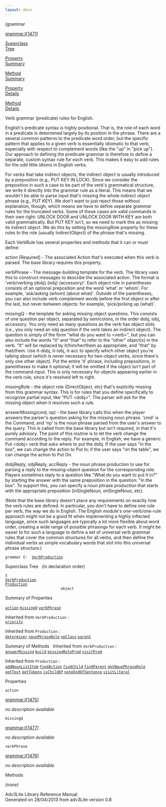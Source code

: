 ```yaml
---
layout: docs
---
```

<span class="title">(</span><span class="type">grammar</span>

[grammar.t](../file/grammar.t.html)\[[1471](../source/grammar.t.html#1471)\]

[Superclass  
Tree](#_SuperClassTree_)

[Property  
Summary](#_PropSummary_)

[Method  
Summary](#_MethodSummary_)

[Property  
Details](#_Properties_)

[Method  
Details](#_Methods_)



Verb grammar (predicate) rules for English.

English's predicate syntax is highly positional. That is, the role of
each word in a predicate is determined largely by its position in the
phrase. There are a several common patterns to the predicate word order,
but the specific pattern that applies to a given verb is essentially
idiomatic to that verb, especially with respect to complement words
(like the "up" in "pick up"). Our approach to defining the predicate
grammar is therefore to define a separate, custom syntax rule for each
verb. This makes it easy to add rules for the odd little idioms in
English verbs.

For verbs that take indirect objects, the indirect object is usually
introduced by a preposition (e.g., PUT KEY IN LOCK). Since we consider
the preposition in such a case to be part of the verb's grammatical
structure, we write it directly into the grammar rule as a literal. This
means that we wouldn't be able to parse input that's missing the whole
indirect object phrase (e.g., PUT KEY). We don't want to just reject
those without explanation, though, which means we have to define
separate grammar rules for the truncated verbs. Some of these cases are
valid commands in their own right: UNLOCK DOOR and UNLOCK DOOR WITH KEY
are both valid grammatically. But PUT KEY isn't, so we need to mark this
as missing its indirect object. We do this by setting the missingRole
property for these rules to the role (usually IndirectObject) of the
phrase that's missing.

Each VerbRule has several properties and methods that it can or must
define:

action \[Required\] - The associated Action that's executed when this
verb is parsed. The base library requires this property.

verbPhrase - The message-building template for the verb. The library
uses this to construct messages to describe the associated action. The
format is 'verb/verbing (dobj) (iobj) (accessory)'. Each object role in
parentheses consists of an optional preposition and the word 'what' or
'whom'. For example, 'ask/asking (whom) (about what)'. Outside of the
parentheses, you can also include verb complement words before the first
object or after the last, but never between objects: for example,
'pick/picking up (what)'.

missingQ - the template for asking missing object questions. This
consists of one question per object, separated by semicolons, in the
order dobj, iobj, accessory. You only need as many questions as the verb
has object slots (i.e., you only need an iobj question if the verb takes
an indirect object). The question is simply of the form "what do you
want to \<verb\>", but you can also include the words "it" and "that" to
refer to the "other" object(s) in the verb. "It" will be replaced by
it/him/her/them as appropriate, and "that" by that/them. Use it-dobj,
it-iobj, it-acc to specify which other object you're talking about
(which is never necessary for two-object verbs, since there's only one
other object). Put the entire 'it' phrase, including prepositions, in
parentheses to make it optional; it will be omitted if the object isn't
part of the command input. This is only necessary for objects appearing
earlier in the verb rule, since it's resolved left to right.

missingRole - the object role (DirectObject, etc) that's explicitly
missing from this grammar syntax. This is for rules that you define
specifically to recognize partial input, like "PUT \<dobj\>". The parser
will ask for the missing object when it resolves such a rule.

answerMissing(cmd, np) - the base library calls this when the player
answers the parser's question asking for the missing noun phrase. 'cmd'
is the Command, and 'np' is the noun phrase parsed from the user's
answer to the query. This is called from the base library but isn't
required, in that it's purely advisory. The point of this routine is to
let the verb change the command according to the reply. For example, in
English, we have a generic Put \<dobj\> verb that asks where to put the
dobj. If the user says "in the box", we can change the action to Put In;
if the user says "on the table", we can change the action to Put On.

dobjReply, iobjReply, accReply - the noun phrase production to use for
parsing a reply to the missing-object question for the corresponding
role. Players sometimes reply to a question like "What do you want to
put it in?" by starting the answer with the same preposition in the
question: "in the box". To support this, you can specify a noun phrase
production that starts with the appropriate preposition (inSingleNoun,
onSingleNoun, etc).

(Note that the base library doesn't place any requirements on exactly
how the verb rules are defined. In particular, you don't have to define
one rule per verb, the way we do in English. The English module's
one-verb/one-rule approach might not be a good fit when implementing a
highly inflected language, since such languages are typically a lot more
flexible about word order, creating a wide range of possible phrasings
for each verb. It might be easier to for such a language to define a set
of universal verb grammar rules that cover the common structures for all
verbs, and then define the individual verbs as simple vocabulary words
that slot into this universal phrase structure.)

`grammar `**[](../object/.html)`(`**` :   `[`VerbProduction`](../object/VerbProduction.html)



<span id="_SuperClassTree_"></span>



<span class="hdln">Superclass Tree</span>   (in declaration order)



**`(`**  
[`VerbProduction`](../object/VerbProduction.html)  
[`Production`](../object/Production.html)  
`                         object`  
<span id="_PropSummary_"></span>



<span class="hdln">Summary of Properties</span>  



[`action`](#action) [`missingQ`](#missingQ) [`verbPhrase`](#verbPhrase)

Inherited from `VerbProduction` :  
[`priority`](../object/VerbProduction.html#priority)

Inherited from `Production` :  
[`determiner`](../object/Production.html#determiner) [`nounPhraseRole`](../object/Production.html#nounPhraseRole) [`npClass`](../object/Production.html#npClass) [`parent`](../object/Production.html#parent)

<span id="_MethodSummary_"></span>



<span class="hdln">Summary of Methods</span>  
Inherited from `VerbProduction` :  
[`answerMissing`](../object/VerbProduction.html#answerMissing) [`build`](../object/VerbProduction.html#build) [`missingRoleProd`](../object/VerbProduction.html#missingRoleProd) [`visitProd`](../object/VerbProduction.html#visitProd)

Inherited from `Production` :  
[`addNounListItem`](../object/Production.html#addNounListItem) [`findAction`](../object/Production.html#findAction) [`findChild`](../object/Production.html#findChild) [`findParent`](../object/Production.html#findParent) [`getNounPhraseRole`](../object/Production.html#getNounPhraseRole) [`getText`](../object/Production.html#getText) [`getTokens`](../object/Production.html#getTokens) [`isChildOf`](../object/Production.html#isChildOf) [`noteEndOfSentence`](../object/Production.html#noteEndOfSentence) [`visitLiteral`](../object/Production.html#visitLiteral)

<span id="_Properties_"></span>



<span class="hdln">Properties</span>  



<span id="action"></span>

`action`

[grammar.t](../file/grammar.t.html)\[[1475](../source/grammar.t.html#1475)\]



*no description available*



<span id="missingQ"></span>

`missingQ`

[grammar.t](../file/grammar.t.html)\[[1477](../source/grammar.t.html#1477)\]



*no description available*



<span id="verbPhrase"></span>

`verbPhrase`

[grammar.t](../file/grammar.t.html)\[[1476](../source/grammar.t.html#1476)\]



*no description available*



<span id="_Methods_"></span>



<span class="hdln">Methods</span>  



*(none)*



Adv3Lite Library Reference Manual  
Generated on 28/04/2013 from adv3Lite version 0.8


